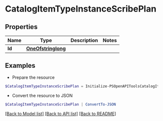 # CatalogItemTypeInstanceScribePlan
## Properties

Name | Type | Description | Notes
------------ | ------------- | ------------- | -------------
**Id** | [**OneOfstringlong**](OneOfstringlong.md) |  | 

## Examples

- Prepare the resource
```powershell
$CatalogItemTypeInstanceScribePlan = Initialize-PSOpenAPIToolsCatalogItemTypeInstanceScribePlan  -Id null
```

- Convert the resource to JSON
```powershell
$CatalogItemTypeInstanceScribePlan | ConvertTo-JSON
```

[[Back to Model list]](../README.md#documentation-for-models) [[Back to API list]](../README.md#documentation-for-api-endpoints) [[Back to README]](../README.md)

